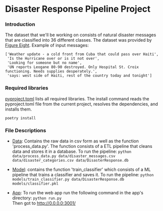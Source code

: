 # Disaster Response Pipeline Project

### Introduction
The dataset that we'll be working on consists of natural disaster messages that are classified into 36 different classes. 
The dataset was provided by [Figure Eight](https://appen.com/). Example of input messages:
```
['Weather update - a cold front from Cuba that could pass over Haiti',
 'Is the Hurricane over or is it not over',
 'Looking for someone but no name',
 'UN reports Leogane 80-90 destroyed. Only Hospital St. Croix functioning. Needs supplies desperately.',
 'says: west side of Haiti, rest of the country today and tonight']
```

### Required libraries 
[pyproject.toml](https://github.com/elenacramer/Disaster_Response/blob/main/pyproject.toml) lists all required libraries. The install command reads the pyproject.toml file from the current project, resolves the dependencies, and installs them.
```
poetry install
```


### File Descriptions
- [Data](https://github.com/elenacramer/Disaster_Response/tree/main/data): Contains the raw data in csv form as well as the function 'process_data.py'. The function consists of a ETL pipeline that cleans data and stores it in a database.  To run the pipeline: 
    `python data/process_data.py data/disaster_messages.csv data/disaster_categories.csv data/DisasterResponse.db` 
    
- [Model](https://github.com/elenacramer/Disaster_Response/tree/main/models): contains the function 'train_classifier' which consists of a ML pipeline that trains a classifier and saves it. To run the pipeline:
     `python models/train_classifier.py data/DisasterResponse.db models/classifier.pkl`
     
- [App](https://github.com/elenacramer/Disaster_Response/tree/main/app): To run the web app run the following command in the app's directory: 
    `python run.py`  
    Then got to http://0.0.0.0:3001/


